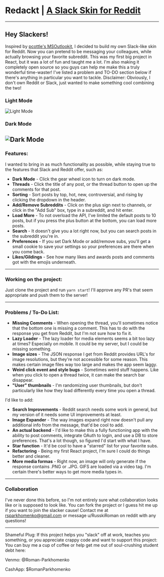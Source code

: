 # Redackt | [A Slack Skin for Reddit](https://redackt.netlify.com/)
---
## Hey Slackers!
Inspired by [pcottle's MSOutlookit](https://github.com/pcottle/MSOutlookit), I decided to build my own Slack-like skin for Reddit. Now you can pretend to be messaging your colleagues, while actually browsing your favorite subreddit. This was my first big project in React, but it was a lot of fun and taught me a lot. I'm also making it completely open source so you guys can help me make this a truly wonderful time-waster! I've listed a problem and TO-DO section below if there's anything in particular you want to tackle.
Disclaimer: Obviously, I don't own Reddit or Slack, just wanted to make something cool combining the two!

### Light Mode
![Light Mode](https://imgur.com/Qxlc3eW.jpg)
### Dark Mode
![Dark Mode](https://imgur.com/jBaUbbt.jpg)
---
### Features:
I wanted to bring in as much functionality as possible, while staying true to the features that Slack and Reddit offer, such as:
- **Dark Mode** - Click the gear wheel icon to turn on dark mode.
- **Threads** - Click the title of any post, or the thread button to open up the comments for that post.
- **Sorting** - Sort posts by top, hot, new, controversial, and rising by clicking the dropdown in the header. 
- **Add/Remove Subreddits** - Click on the plus sign next to channels, or click in the "Add Sub" box, type in a subreddit, and hit enter.
- **Load More** - To not overload the API, I've limited the default posts to 10 posts, but if you press the plus button at the bottom, you can load more posts. 
- **Search** - It doesn't give you a lot right now, but you can search posts in the subreddit you're in.
- **Preferences** - If you set Dark Mode or add/remove subs, you'll get a small cookie to save your settings so your preferences are there when you come back. 
- **Likes/Gildings** - See how many likes and awards posts and comments got with the emojis underneath.
---
### Working on the project:
Just clone the project and run `yarn start`! I'll approve any PR's that seem appropriate and push them to the server!

---
### Problems / To-Do List:
- **Missing Comments** - When opening the thread, you'll sometimes notice that the bottom one is missing a comment. This has to do with the response you get from Reddit, but I'm not sure how to fix it.
- **Lazy Loader** - The lazy loader for media elements seems a bit too lazy at times? Especially on mobile. It could be my server, but I could be missing something.  
- **Image sizes** - The JSON response I get from Reddit provides URL's for image resolutions, but they're not accessible for some reason. This makes certain image files way too large and makes the app seem laggy. 
- **Weird click event and style bugs** - Sometimes weird stuff happens. Like when you click to open a thread twice, it can make the search bar disappear.
- **"User" thumbnails** - I'm randomizing user thumbnails, but don't particularly like how they load differently every time you open a thread. 

I'd like to add:
- **Search Improvements** - Reddit search needs some work in general, but my version of it needs some UI improvements at least.
- **Image Expander** - The way images expand right now doesn't pull any additional info from the message, that'd be cool to add.
- **An actual backend** - I'd like to make this a fully functioning app with the ability to post comments, integrate OAuth to login, and use a DB to store preferences. That's a lot though, so figured I'd start with what I have.
- **Star function** - It'd be cool to have a "starred" list for your favorite subs.
- **Refactoring** - Being my first React project, I'm sure I could do things better and cleaner.
- **More media formas** - Right now, an image will only generate if the response contains .PNG or .JPG. GIFS are loaded via a video tag. I'm certain there's better ways to get more media types in.
---
### Collaboration
I've never done this before, so I'm not entirely sure what collaboration looks like or is supposed to look like. You can fork the project or I guess hit me up if you want to join the slacker cause! Contact me at rsparkhomenko@gmail.com or message u/RusskiRoman on reddit with any questions!

---
Shameful Plug: 
If this project helps you "slack" off at work, teaches you something, or you appreciate crappy code and want to support this project: You can buy me a cup of coffee or help get me out of soul-crushing student debt here: 

Venmo: @Roman-Parkhomenko

CashApp: $RomanParkhomenko
